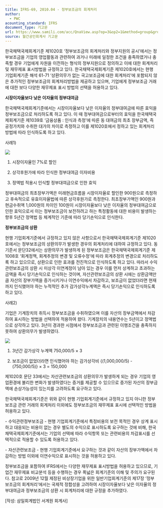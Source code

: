 ```yaml
---
title: IFRS-69, 2010.04 - 정부보조금의 회계처리
author:
  - PWC
acounting_standard: IFRS
document_type: 기고문
url: https://www.samili.com/acc/QnaView.asp?op=3&op2=1&method=group&group=2086-15;1&orgcode=0&searchword=&page=30&code=IFRS%2D69%3A201004
source: 월간공인회계사 기고문
---
```

한국채택국제회계기준 제1020호 ‘정부보조금의 회계처리와 정부지원의 공시’에서는 정부보조금을 기업의 영업활동과 관련하여 과거나 미래에 일정한 조건을 충족하였거나 충족할 경우 기업에게 자원을 이전하는 형식의 정부지원으로 정의하고 이에 대한 회계처리 및 재무제표 표시방법을 규정하고 있다. 한국채택국제회계기준 제1020호에서는 현행 기업회계기준 해석 61-71 ‘상환의무가 없는 국고보조금에 대한 회계처리’에 포함되지 않은 추가적인 정부보조금의 회계처리방법을 제공하고 있으며, 기업에게 정부보조금 거래에 대한 보다 다양한 재무제표 표시 방법의 선택을 허용하고 있다.

  

**시장이자율보다 낮은 이자율의 정부대여금**

한국채택국제회계기준에서는 시장이자율보다 낮은 이자율의 정부대여금에 따른 효익을 정부보조금으로 처리하도록 하고 있다. 이 때 정부대여금으로부터의 효익을 한국채택국제회계기준 제1039호 ‘금융상품 : 인식과 측정’에 따른 동 대여금의 최초 장부금액, 즉 공정가치와 수취한 대가의 차이로 측정하고 이를 제1020호에서 정하고 있는 회계처리 방법에 따라 인식하도록 하고 있다.

  

사례1)

![](https://www.samili.com/mImage/etc/organ/2013/2086/2086-15-23.gif)

1) 시장이자율인 7%로 할인

2) 상각후원가에 따라 인식한 정부대여금 이자비용

3) 정액법 적용시 인식할 정부대여금으로 인한 효익

  

정부대여금의 최초장부가액은 미래현금흐름을 시장이자율로 할인한 900원으로 측정하고 후속적으로 유효이자율법에 따른 상각후원가로 측정한다. 최초장부가액인 900원과 현금수취액 1,000원의 차이인 100원이 시장이자율보다 낮은 이자율의 정부대여금으로 인한 효익으로서 이는 정부보조금이 보전하려고 하는 특정활동에 대한 비용이 발생하는 향후 5년간 정액법 등 체계적인 기준에 따라 당기손익으로 인식한다.

  

**정부보조금의 상환**

현행 기업회계기준에서 규정하고 있지 않은 사항으로서 한국채택국제회계기준 제1020호에서는 정부보조금의 상환의무가 발생한 경우의 회계처리에 대하여 규정하고 있다. 동 기준서 문단32에서는 상환의무가 발생하게 된 정부보조금은 한국채택국제회계기준 제1008호 ‘회계정책, 회계추정의 변경 및 오류수정’에 따라 회계추정의 변경으로 처리하도록 하고 있으므로, 상환으로 인한 효과를 전진적으로 인식하도록 하고 있다. 따라서 수익관련보조금의 상환 시 미상각 이연계정이 남아 있는 경우 이를 먼저 상계하고 초과하는 금액을 즉시 당기손익으로 인식하는 것이며, 자산관련보조금의 상환 시에는 상환금액만큼 자산의 장부가액을 증가시키거나 이연수익에서 차감하고, 보조금이 없었더라면 현재까지 인식했어야 하는 누적적인 추가 감가상각누계액은 즉시 당기손익으로 인식하도록 하고 있다.

  

사례2)

기업은 기계장치의 취득시 정부보조금을 수취하였으며 이를 자산의 장부금액에서 차감하여 표시하는 방법을 선택하여 적용하여 왔다. 기계장치의 내용연수는 5년이고 정액법으로 상각하고 있다. 3년이 경과한 시점에서 정부보조금과 관련된 이행조건을 충족하지 못하여 상환의무가 발생하였다.

![](https://www.samili.com/mImage/etc/organ/2013/2086/2086-15-24.gif)

1) 3년간 감가상각 누계액 750,000/5 × 3

2) 보조금이 없었더라면 인식했어야 하는 감가상각비 {(1,000,000/5) - (750,000/5)} × 3 = 150,000

  

제1020호 문단 33에서는 자산관련보조금의 상환의무가 발생하게 되는 경우 기업의 영업환경에 불리한 변화가 발생하였다는 증거를 제공할 수 있으므로 증가된 자산의 장부금액에 손상가능성이 있는지를 고려하도록 요구하고 있다.

  

한국채택국제회계기준은 위와 같이 현행 기업회계기준에서 규정하고 있지 아니한 정부보조금 관련 거래의 회계처리 이외에도 정부보조금의 재무제표 표시에 선택적인 방법을 허용하고 있다.

\- 수익관련정부보조금 - 현행 기업회계기준에서 특정비용의 보전 목적인 경우 상계 표시하고 대응되는 비용이 없는 경우 별도의 수익으로 표시하도록 요구하는 것에 비해, 한국채택국제회계기준에서는 기업의 선택에 따라 수익항목 또는 관련비용의 차감표시를 선택적으로 적용할 수 있도록 허용하고 있다.

\- 자산관련보조금 - 현행 기업회계기준에서 요구하는 것과 같이 자산의 장부가액에서 차감하는 방법 이외에 이연수익으로 표시하는 것을 허용하고 있다.

  

정부보조금을 포함하여 IFRS에서는 다양한 재무제표 표시방법을 허용하고 있으므로, 기업간 재무제표 비교분석 등을 수행하는 경우 폭넓은 회계기준의 이해 및 주의가 요구된다. 참고로 2009년 12월 제정된 비상장기업을 위한 일반기업회계기준의 제17장 ‘정부보조금의 회계처리’에서는 국제적 정합성을 고려하여 시장이자율보다 낮은 이자율의 정부대여금과 정부보조금의 상환 시 회계처리에 대한 규정을 추가하였다.

  

\[작성: 삼일회계법인 서계원 회계사\]